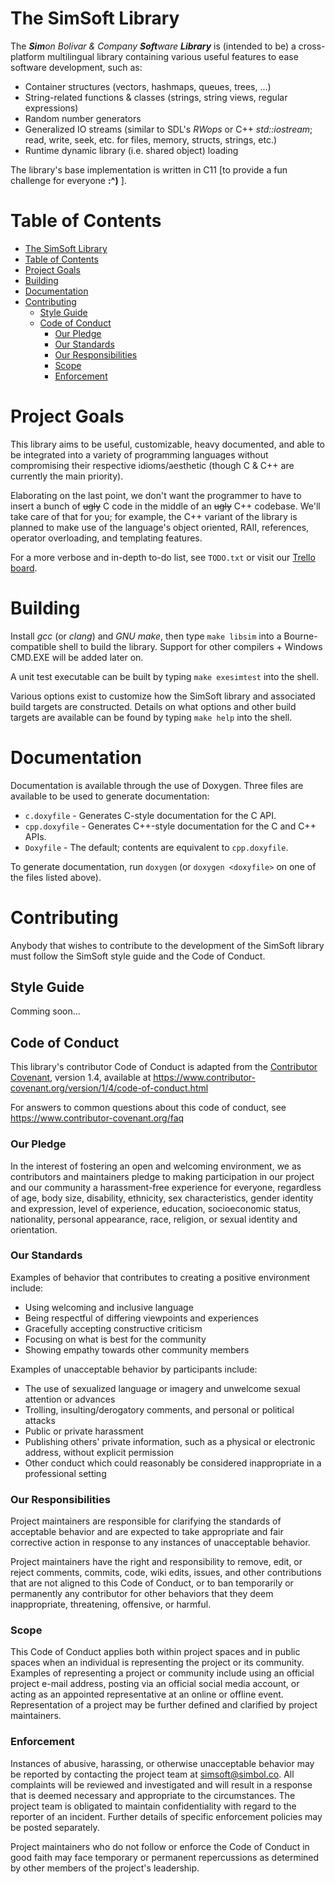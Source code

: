 # The SimSoft Library
The _**Sim**on Bolivar & Company **Soft**ware **Library**_ is (intended to be) a cross-platform multilingual library containing various useful features to ease software development, such as:

* Container structures (vectors, hashmaps, queues, trees, ...)
* String-related functions & classes (strings, string views, regular expressions)
* Random number generators
* Generalized IO streams (similar to SDL's *RWops* or C++ *std::iostream*; read, write, seek, etc. for files, memory, structs, strings, etc.)
* Runtime dynamic library (i.e. shared object) loading

The library's base implementation is written in C11 [to provide a fun challenge for everyone **:^)** ].

# Table of Contents
- [The SimSoft Library](#the-simsoft-library)
- [Table of Contents](#table-of-contents)
- [Project Goals](#project-goals)
- [Building](#building)
- [Documentation](#documentation)
- [Contributing](#contributing)
  - [Style Guide](#style-guide)
  - [Code of Conduct](#code-of-conduct)
    - [Our Pledge](#our-pledge)
    - [Our Standards](#our-standards)
    - [Our Responsibilities](#our-responsibilities)
    - [Scope](#scope)
    - [Enforcement](#enforcement)

# Project Goals
This library aims to be useful, customizable, heavy documented, and able to be integrated into a variety of programming languages without compromising their respective idioms/aesthetic (though C & C++ are currently the main priority).

Elaborating on the last point, we don't want the programmer to have to insert a bunch of ~~ugly~~ C code in the middle of an ~~ugly~~ C++ codebase. We'll take care of that for you; for example, the C++ variant of the library is planned to make use of the language's object oriented, RAII, references, operator overloading, and templating features.

For a more verbose and in-depth to-do list, see `TODO.txt` or visit our [Trello board](https://trello.com/b/ynDyCaWr/simsoft-library).

# Building
Install *gcc* (or *clang*) and *GNU make*, then type `make libsim` into a Bourne-compatible shell to build the library. Support for other compilers + Windows CMD.EXE will be added later on.

A unit test executable can be built by typing `make exesimtest` into the shell.

Various options exist to customize how the SimSoft library and associated build targets are constructed. Details on what options and other build targets are available can be found by typing `make help` into the shell.

# Documentation
Documentation is available through the use of Doxygen. Three files are available to be used to generate documentation:

- `c.doxyfile` - Generates C-style documentation for the C API.
- `cpp.doxyfile` - Generates C++-style documentation for the C and C++ APIs.
- `Doxyfile` - The default; contents are equivalent to `cpp.doxyfile`.

To generate documentation, run `doxygen` (or `doxygen <doxyfile>` on one of the files listed above).

# Contributing
Anybody that wishes to contribute to the development of the SimSoft library must follow the SimSoft style guide and the Code of Conduct.

## Style Guide
Comming soon...

## Code of Conduct
This library's contributor Code of Conduct is adapted from the [Contributor Covenant](https://www.contributor-covenant.org), version 1.4, available at https://www.contributor-covenant.org/version/1/4/code-of-conduct.html

For answers to common questions about this code of conduct, see
https://www.contributor-covenant.org/faq

### Our Pledge
In the interest of fostering an open and welcoming environment, we as contributors and maintainers pledge to making participation in our project and our community a harassment-free experience for everyone, regardless of age, body size, disability, ethnicity, sex characteristics, gender identity and expression, level of experience, education, socioeconomic status, nationality, personal appearance, race, religion, or sexual identity and orientation.

### Our Standards
Examples of behavior that contributes to creating a positive environment include:
* Using welcoming and inclusive language
* Being respectful of differing viewpoints and experiences
* Gracefully accepting constructive criticism
* Focusing on what is best for the community
* Showing empathy towards other community members

Examples of unacceptable behavior by participants include:
* The use of sexualized language or imagery and unwelcome sexual attention or advances
* Trolling, insulting/derogatory comments, and personal or political attacks
* Public or private harassment
* Publishing others' private information, such as a physical or electronic address, without explicit permission
* Other conduct which could reasonably be considered inappropriate in a professional setting

### Our Responsibilities
Project maintainers are responsible for clarifying the standards of acceptable behavior and are expected to take appropriate and fair corrective action in response to any instances of unacceptable behavior.

Project maintainers have the right and responsibility to remove, edit, or reject comments, commits, code, wiki edits, issues, and other contributions that are not aligned to this Code of Conduct, or to ban temporarily or permanently any contributor for other behaviors that they deem inappropriate, threatening, offensive, or harmful.

### Scope
This Code of Conduct applies both within project spaces and in public spaces when an individual is representing the project or its community. Examples of representing a project or community include using an official project e-mail address, posting via an official social media account, or acting as an appointed representative at an online or offline event. Representation of a project may be further defined and clarified by project maintainers.

### Enforcement
Instances of abusive, harassing, or otherwise unacceptable behavior may be reported by contacting the project team at [simsoft@simbol.co](mailto:simsoft@simbol.co). All complaints will be reviewed and investigated and will result in a response that is deemed necessary and appropriate to the circumstances. The project team is obligated to maintain confidentiality with regard to the reporter of an incident. Further details of specific enforcement policies may be posted separately.

Project maintainers who do not follow or enforce the Code of Conduct in good faith may face temporary or permanent repercussions as determined by other members of the project's leadership.
